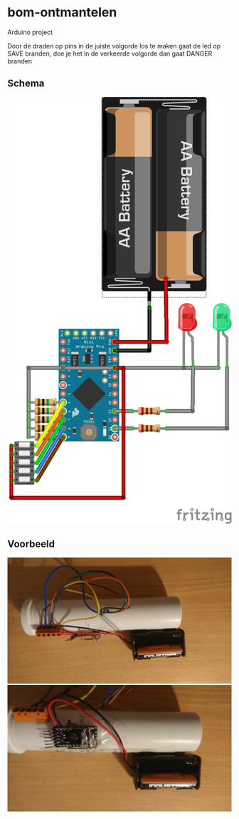 # bom-ontmantelen
Arduino project

Door de draden op pins in de juiste volgorde los te maken gaat de led op SAVE branden, doe je het in de verkeerde volgorde dan gaat DANGER branden

## Schema
![Schema](https://github.com/pikoe/bom-ontmantelen/blob/master/schema.png?raw=true)

## Voorbeeld
![Zij aanzicht](https://github.com/pikoe/bom-ontmantelen/blob/master/zij.jpg?raw=true)
![Boven aanzicht](https://github.com/pikoe/bom-ontmantelen/blob/master/boven.jpg?raw=true)
